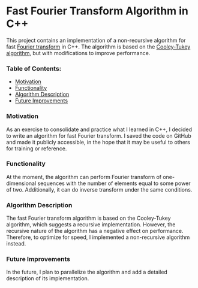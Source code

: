 # Fast Fourier Transform Algorithm in C++

This project contains an implementation of a non-recursive algorithm for fast [Fourier transform](https://en.wikipedia.org/wiki/Discrete_Fourier_transform#:~:text=In%20mathematics%2C%20the%20discrete%20Fourier,complex%2Dvalued%20function%20of%20frequency.) in C++. The algorithm is based on the [Cooley-Tukey algorithm](https://en.wikipedia.org/wiki/Cooley%E2%80%93Tukey_FFT_algorithm), but with modifications to improve performance.

### Table of Contents:

-  [Motivation](#motivation)
-  [Functionality](#functionality)
-  [Algorithm Description](#algorithm-description)
-  [Future Improvements](#future-improvements)


### Motivation

As an exercise to consolidate and practice what I learned in C++, I decided to write an algorithm for fast Fourier transform. I saved the code on GitHub and made it publicly accessible, in the hope that it may be useful to others for training or reference.

### Functionality

At the moment, the algorithm can perform Fourier transform of one-dimensional sequences with the number of elements equal to some power of two. Additionally, it can do inverse transform under the same conditions.

### Algorithm Description

The fast Fourier transform algorithm is based on the Cooley-Tukey algorithm, which suggests a recursive implementation. However, the recursive nature of the algorithm has a negative effect on performance. Therefore, to optimize for speed, I implemented a non-recursive algorithm instead.

### Future Improvements

In the future, I plan to parallelize the algorithm and add a detailed description of its implementation.


